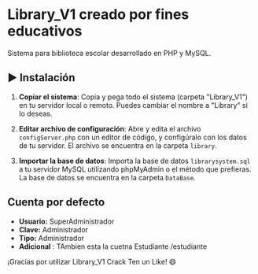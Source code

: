 # Library_V1 creado por fines educativos

Sistema para biblioteca escolar desarrollado en PHP y MySQL.

## ▶️ Instalación

1. **Copiar el sistema**: Copia y pega todo el sistema (carpeta "Library_V1") en tu servidor local o remoto. Puedes cambiar el nombre a "Library" si lo deseas.

2. **Editar archivo de configuración**: Abre y edita el archivo `configServer.php` con un editor de código, y configúralo con los datos de tu servidor. El archivo se encuentra en la carpeta `library`.

3. **Importar la base de datos**: Importa la base de datos `librarysystem.sql` a tu servidor MySQL utilizando phpMyAdmin o el método que prefieras. La base de datos se encuentra en la carpeta `DataBase`.

## Cuenta por defecto

- **Usuario:** SuperAdministrador
- **Clave:** Administrador
- **Tipo:** Administrador
- **Adicional** : TAmbien esta la cuetna Estudiante /estudiante

¡Gracias por utilizar Library_V1 Crack Ten un Like! 😄
